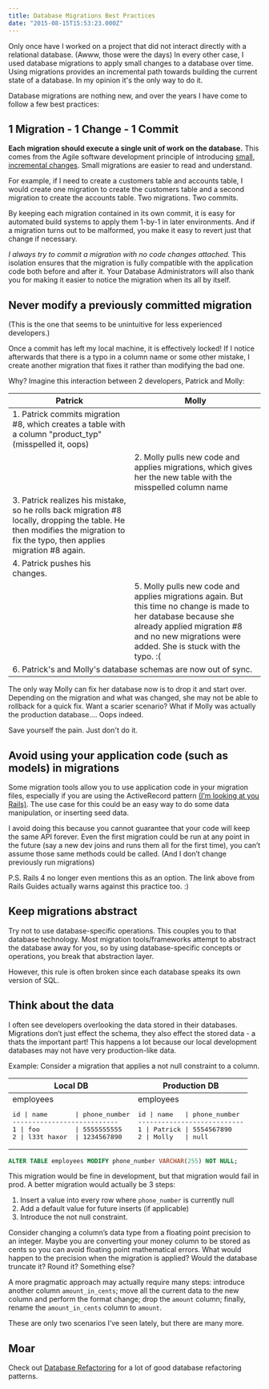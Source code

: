 ```yaml
---
title: Database Migrations Best Practices
date: "2015-08-15T15:53:23.000Z"
---
```


Only once have I worked on a project that did not interact directly with a relational database.
(Awww, those were the days) In every other case, I used database migrations to apply small changes
to a database over time. Using migrations provides an incremental path towards building the current
state of a database. In my opinion it's the only way to do it.

Database migrations are nothing new, and over the years I have come to follow a few best practices:

<!-- more -->

## 1 Migration - 1 Change - 1 Commit

**Each migration should execute a single unit of work on the database.** This comes from the Agile
software development principle of introducing
[small, incremental changes](https://en.wikipedia.org/wiki/Agile_software_development#Iterative.2C_incremental_and_evolutionary).
Small migrations are easier to read and understand.

For example, if I need to create a customers table and accounts table, I would create one migration
to create the customers table and a second migration to create the accounts table. Two migrations.
Two commits.

By keeping each migration contained in its own commit, it is easy for automated build systems to
apply them 1-by-1 in later environments. And if a migration turns out to be malformed, you make it
easy to revert just that change if necessary.

_I always try to commit a migration with no code changes attached._ This isolation ensures that the
migration is fully compatible with the application code both before and after it. Your Database
Administrators will also thank you for making it easier to notice the migration when its all by
itself.

## Never modify a previously committed migration

(This is the one that seems to be unintuitive for less experienced developers.)

Once a commit has left my local machine, it is effectively locked! If I notice afterwards that there
is a typo in a column name or some other mistake, I create another migration that fixes it rather
than modifying the bad one.

Why? Imagine this interaction between 2 developers, Patrick and Molly:

<table>
  <thead>
    <tr>
      <th>Patrick</th>
      <th>Molly</th>
    </tr>
  </thead>
  <tbody>
    <tr>
      <td>1. Patrick commits migration #8, which creates a table with a column "product_typ" (misspelled it, oops)</td>
      <td></td>
    </tr>
    <tr>
      <td></td>
      <td>2. Molly pulls new code and applies migrations, which gives her the new table with the misspelled column name</td>
    </tr>
    <tr>
      <td>3. Patrick realizes his mistake, so he rolls back migration #8 locally, dropping the table. He then modifies the migration to fix the typo, then applies migration #8 again.</td>
      <td></td>
    </tr>
    <tr>
      <td>4. Patrick pushes his changes.</td>
      <td></td>
    </tr>
    <tr>
      <td></td>
      <td>5. Molly pulls new code and applies migrations again. But this time no change is made to her database because she already applied migration #8 and no new migrations were added. She is stuck with the typo. :(</td>
    </tr>
    <tr>
      <td colspan="2" class="center">6. Patrick's and Molly's database schemas are now out of sync.</td>
    </tr>
  </tbody>
</table>

The only way Molly can fix her database now is to drop it and start over. Depending on the migration
and what was changed, she may not be able to rollback for a quick fix. Want a scarier scenario? What
if Molly was actually the production database.... Oops indeed.

Save yourself the pain. Just don't do it.

## Avoid using your application code (such as models) in migrations

Some migration tools allow you to use application code in your migration files, especially if you
are using the ActiveRecord pattern
[(I’m looking at you Rails)](http://guides.rubyonrails.org/v3.2.8/migrations.html#using-models-in-your-migrations).
The use case for this could be an easy way to do some data manipulation, or inserting seed data.

I avoid doing this because you cannot guarantee that your code will keep the same API forever. Even
the first migration could be run at any point in the future (say a new dev joins and runs them all
for the first time), you can’t assume those same methods could be called. (And I don’t change
previously run migrations)

P.S. Rails 4 no longer even mentions this as an option. The link above from Rails Guides actually
warns against this practice too. :)

## Keep migrations abstract

Try not to use database-specific operations. This couples you to that database technology. Most
migration tools/frameworks attempt to abstract the database away for you, so by using
database-specific concepts or operations, you break that abstraction layer.

However, this rule is often broken since each database speaks its own version of SQL.

## Think about the data

I often see developers overlooking the data stored in their databases. Migrations don’t just effect
the schema, they also effect the stored data - a thats the important part! This happens a lot
because our local development databases may not have very production-like data.

Example: Consider a migration that applies a not null constraint to a column.

<table class="blog-table even">
  <thead>
    <tr>
      <th>Local DB</th>
      <th>Production DB</th>
    </tr>
  </thead>
  <tbody>
    <tr>
      <td>
employees
<pre>
id | name       | phone_number
---------------------------
1 | foo         | 5555555555
2 | l33t haxor  | 1234567890
</pre>
      </td>
      <td>
employees
<pre>
id | name   | phone_number
---------------------------
1 | Patrick | 5554567890
2 | Molly   | null
</pre>
      </td>
    </tr>
  </tbody>
</table>

```sql
ALTER TABLE employees MODIFY phone_number VARCHAR(255) NOT NULL;
```

This migration would be fine in development, but that migration would fail in prod. A better
migration would actually be 3 steps:

1. Insert a value into every row where `phone_number` is currently null
2. Add a default value for future inserts (if applicable)
3. Introduce the not null constraint.

Consider changing a column’s data type from a floating point precision to an integer. Maybe you are
converting your money column to be stored as cents so you can avoid floating point mathematical
errors. What would happen to the precision when the migration is applied? Would the database
truncate it? Round it? Something else?

A more pragmatic approach may actually require many steps: introduce another column
`amount_in_cents`; move all the current data to the new column and perform the format change; drop
the `amount` column; finally, rename the `amount_in_cents` column to `amount`.

These are only two scenarios I’ve seen lately, but there are many more.

## Moar

Check out [Database Refactoring](http://databaserefactoring.com/) for a lot of good database
refactoring patterns.
